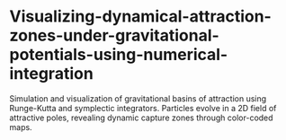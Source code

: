 # Visualizing-dynamical-attraction-zones-under-gravitational-potentials-using-numerical-integration
Simulation and visualization of gravitational basins of attraction using Runge-Kutta and symplectic integrators. Particles evolve in a 2D field of attractive poles, revealing dynamic capture zones through color-coded maps.
